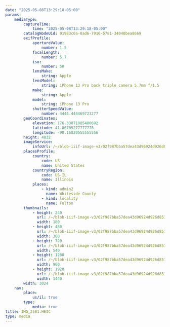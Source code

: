 ```yaml
---
date: "2025-05-08T13:29:18-05:00"
params:
    mediaType:
        captureTime:
            time: "2025-05-08T13:29:18-05:00"
        catalogNodeUid: 01983c6a-0ad6-7916-b781-34040bea8669
        exifProfile:
            apertureValue:
                number: 1.5
            focalLength:
                number: 5.7
            iso:
                number: 50
            lensMake:
                string: Apple
            lensModel:
                string: iPhone 13 Pro back triple camera 5.7mm f/1.5
            make:
                string: Apple
            model:
                string: iPhone 13 Pro
            shutterSpeedValue:
                number: 4444.444469723277
        geoCoordinates:
            elevation: 176.33871085480692
            latitude: 41.86705277777778
            longitude: -90.16830555555556
        height: 4032
        imageService:
            infoUrl: /~/blob-iiif-image-v3/02f987bba57dea43d96924d926d851e4c2e5e62370f36782750be7f217f4a9cd/info.json
        placesProfile:
            country:
                code: US
                name: United States
            countryRegion:
                code: US-IL
                name: Illinois
            places:
                - kind: admin2
                  name: Whiteside County
                - kind: locality
                  name: Fulton
        thumbnails:
            - height: 240
              url: /~/blob-iiif-image-v3/02f987bba57dea43d96924d926d851e4c2e5e62370f36782750be7f217f4a9cd/full/180%2C240/0/default.jpg
              width: 180
            - height: 480
              url: /~/blob-iiif-image-v3/02f987bba57dea43d96924d926d851e4c2e5e62370f36782750be7f217f4a9cd/full/360%2C480/0/default.jpg
              width: 360
            - height: 720
              url: /~/blob-iiif-image-v3/02f987bba57dea43d96924d926d851e4c2e5e62370f36782750be7f217f4a9cd/full/540%2C720/0/default.jpg
              width: 540
            - height: 1280
              url: /~/blob-iiif-image-v3/02f987bba57dea43d96924d926d851e4c2e5e62370f36782750be7f217f4a9cd/full/960%2C1280/0/default.jpg
              width: 960
            - height: 1920
              url: /~/blob-iiif-image-v3/02f987bba57dea43d96924d926d851e4c2e5e62370f36782750be7f217f4a9cd/full/1440%2C1920/0/default.jpg
              width: 1440
        width: 3024
    nav:
        place:
            us/il: true
        type:
            media: true
title: IMG_2581.HEIC
type: media
---
```

